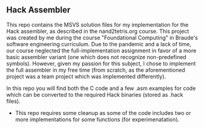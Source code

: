 ## Hack Assembler

This repo contains the MSVS solution files for my implementation for the Hack assembler, as described in the nand2tetris.org course.
This project was created by me during the course "Foundational Computing" in Braude's software engineering curriculum.
Due to the pandemic and a lack of time, our course neglected the full-implementation assignment in favor of a more basic assembler variant (one which does not recognize non-predefined symbols).
However, given my passion for this subject, I chose to implement the full assembler in my free time (from scratch, as the aforementioned project was a team project which was implemented differently).

In this repo you will find both the C code and a few .asm examples for code which can be converted to the required Hack binaries (stored as .hack files).

* This repo requires some cleanup as some of the code includes two or more implementations for some functions (for experimenatation).
